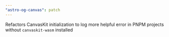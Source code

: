 ```yaml
---
"astro-og-canvas": patch
---
```


Refactors CanvasKit initialization to log more helpful error in PNPM projects without `canvaskit-wasm` installed
